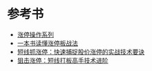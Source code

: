 # 参考书
* [涨停操作系列](http://www.net767.com/Special/zhangting/)
* [一本书读懂涨停板战法](https://weread.qq.com/web/reader/97732c005c558e9772101a8)
* [短线抓涨停：快速捕捉股价涨停的实战技术要诀](https://weread.qq.com/web/reader/ac832fa07249f62eac84810)
* [狙击涨停：短线打板高手技术进阶](https://weread.qq.com/web/reader/a6a32550813ab742bg019c3d)
